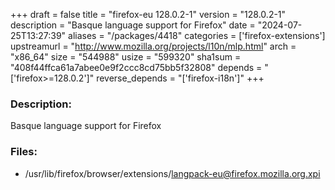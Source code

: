 +++
draft = false
title = "firefox-eu 128.0.2-1"
version = "128.0.2-1"
description = "Basque language support for Firefox"
date = "2024-07-25T13:27:39"
aliases = "/packages/4418"
categories = ['firefox-extensions']
upstreamurl = "http://www.mozilla.org/projects/l10n/mlp.html"
arch = "x86_64"
size = "544988"
usize = "599320"
sha1sum = "408f44ffca61a7abee0e9f2ccc8cd75bb5f32808"
depends = "['firefox>=128.0.2']"
reverse_depends = "['firefox-i18n']"
+++
### Description: 
Basque language support for Firefox

### Files: 
* /usr/lib/firefox/browser/extensions/langpack-eu@firefox.mozilla.org.xpi

